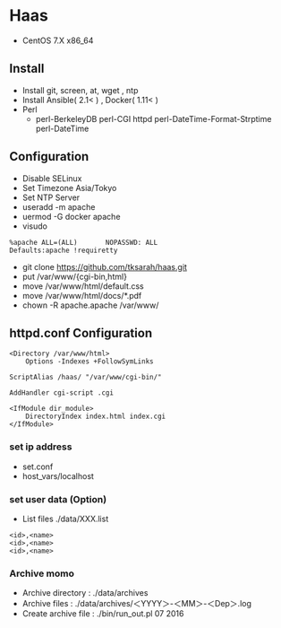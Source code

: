 # Haas
* CentOS 7.X x86_64

## Install

* Install git, screen, at, wget , ntp
* Install Ansible( 2.1< ) , Docker( 1.11< )
* Perl
  * perl-BerkeleyDB perl-CGI httpd perl-DateTime-Format-Strptime perl-DateTime

## Configuration

* Disable SELinux
* Set Timezone Asia/Tokyo
* Set NTP Server
* useradd -m apache
* uermod -G docker apache
* visudo
```
%apache ALL=(ALL)       NOPASSWD: ALL
Defaults:apache !requiretty
```
* git clone https://github.com/tksarah/haas.git
* put /var/www/{cgi-bin,html}
* move /var/www/html/default.css
* move /var/www/html/docs/*.pdf
* chown -R apache.apache /var/www/

## httpd.conf Configuration
```
<Directory /var/www/html>
    Options -Indexes +FollowSymLinks

ScriptAlias /haas/ "/var/www/cgi-bin/"

AddHandler cgi-script .cgi

<IfModule dir_module>
    DirectoryIndex index.html index.cgi
</IfModule>

```

### set ip address 

* set.conf
* host_vars/localhost

### set user data (Option)

* List files ./data/XXX.list
```
<id>,<name>
<id>,<name>
<id>,<name>
```

### Archive momo

* Archive directory : ./data/archives
* Archive files : ./data/archives/＜YYYY＞-＜MM＞-＜Dep＞.log
* Create archive file : ./bin/run_out.pl 07 2016
